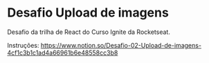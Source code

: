 # Desafio Upload de imagens

Desafio da trilha de React do Curso Ignite da Rocketseat.

Instruções: https://www.notion.so/Desafio-02-Upload-de-imagens-4cf1c3b1c1ad4a66961b6e48558cc3b8

